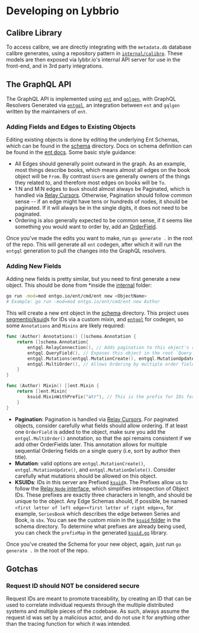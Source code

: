# Developing on Lybbrio

## Calibre Library

To access calibre, we are directly integrating with the `metadata.db` database calibre generates, using a repository pattern in [`internal/calibre`](internal/calibre/). These models are then exposed via lybbr.io's internal API server for use in the front-end, and in 3rd party integrations.

## The GraphQL API

The GraphQL API is implemented using [`ent`](https://entgo.io/docs/getting-started) and [`gqlgen`](https://gqlgen.com/), with GraphQL Resolvers Generated via [`entgql`](https://entgo.io/docs/graphql/), an integration between `ent` and `gqlgen` written by the maintainers of `ent`.

### Adding Fields and Edges to Existing Objects

Editing existing objects is done by editing the underlying Ent Schemas, which can be found in the [schema](./internal/ent/schema) directory. Docs on schema definition can be found in the [ent docs](https://entgo.io/docs/schema-def). Some basic style guidance:

- All Edges should generally point outward in the graph. As an example, most things describe books, which means almost all edges on the book object will be `From`. By contrast `User`s are generally owners of the things they related to, and therefore most edges on books will be `To`.
- 1:N and M:N edges to `Book` should almost always be Paginated, which is handled via [Relay Cursors](https://entgo.io/docs/tutorial-todo-gql-paginate/). Otherwise, Pagination should follow common sense -- if an edge might have tens or hundreds of nodes, it should be paginated. If it will always be in the single digits, it does not need to be paginated.
- Ordering is also generally expected to be common sense, if it seems like something you would want to order by, add an [OrderField](https://entgo.io/docs/tutorial-todo-gql-paginate/#add-annotations-to-schema).

Once you've made the edits you want to make, run `go generate .` in the root of the repo. This will generate all `ent` codegen, after which it will run the `entgql` generation to pull the changes into the GraphQL resolvers.

### Adding New Fields

Adding new fields is pretty similar, but you need to first generate a new object. This should be done from *inside the [internal](./internal/) folder:

```bash
go run -mod=mod entgo.io/ent/cmd/ent new <ObjectName>
# Example: go run -mod=mod entgo.io/ent/cmd/ent new Author
```

This will create a new ent object in the [schema](./internal/ent/schema/) directory. This project uses [segmentio/ksuid](https://github.com/segmentio/ksuid)s for IDs via a custom mixin, and [`entgql`](https://entgo.io/docs/getting-started) for codegen, so some `Annotations` and `Mixins` are likely required:

```go
func (Author) Annotations() []schema.Annotation {
	return []schema.Annotation{
		entgql.RelayConnection(), // Adds pagination to this object's resolver.
		entgql.QueryField(), // Exposes this object in the root `Query` resolver.
		entgql.Mutations(entgql.MutationCreate(), entgql.MutationUpdate()), // Exposes Create<Object> and Update<Object> in the Mutation resolver.
		entgql.MultiOrder(), // Allows Ordering by multiple order fields. This should be set on any object with even a single `OrderField` to keep the API consistent if other `OrderField`s are added later.
	}
}

func (Author) Mixin() []ent.Mixin {
	return []ent.Mixin{
		ksuid.MixinWithPrefix("atr"), // This is the prefix for IDs for this object. these must always be exactly 3 characters, and should be unique to this object.
	}
}
```

- **Pagination**: Pagination is handled via [Relay Cursors](https://entgo.io/docs/tutorial-todo-gql-paginate/). For paginated objects, consider carefully what fields should allow ordering. If at least one `OrderField` is added to the object, make sure you add the `entgql.MultiOrder()` annotation, so that the api remains consistent if we add other OrderFields later. This annotation allows for multiple sequential Ordering fields on a single query (i.e, sort by author then title).
- **Mutation**: valid options are `entgql.MutationCreate()`, `entgql.MutationUpdate()`, and `entgql.MutationDelete()`. Consider carefully what mutations should be allowed on this object.
- **KSUIDs**: IDs in this server are Prefixed [`ksuid`](https://github.com/segmentio/ksuid)s. The Prefixes allow us to follow the [Relay `Node` interface](https://entgo.io/docs/tutorial-todo-gql-node), which simplifies introspection of Object IDs. These prefixes are exactly three characters in length, and should be unique to the object. Any Edge Schemas should, if possible, be named `<first letter of left edge><first letter of right edge>x`, for example, `SeriesBook` which describes the edge between Series and Book, is `sbx`. You can see the custom mixin in the [`ksuid` folder](./internal/ent/schema/ksuid/) in the schema directory. To determine what prefixes are already being used, you can check the `prefixMap` in the generated [`ksuid.go`](./internal/ent/ksuid.go) library.

Once you've created the Schema for your new object, again, just run `go generate .` in the root of the repo.

## Gotchas

### Request ID should NOT be considered secure

Request IDs are meant to promote traceability, by creating an ID that can be used to correlate individual requests through the multiple distributed systems and multiple pieces of the codebase. As such, always assume the request id was set by a malicious actor, and do not use it for anything other than the tracing function for which it was intended.
